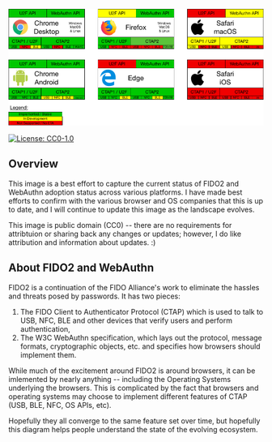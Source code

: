 ![FIDO2 & WebAuthn Status](./FIDO2%20WebAuthn%20Status.png)

[![License: CC0-1.0](https://licensebuttons.net/l/zero/1.0/80x15.png)](http://creativecommons.org/publicdomain/zero/1.0/)

## Overview
This image is a best effort to capture the current status of FIDO2 and WebAuthn adoption status across various platforms. I have made best efforts to confirm with the various browser and OS companies that this is up to date, and I will continue to update this image as the landscape evolves.

This image is public domain (CC0) -- there are no requirements for attribtuion or sharing back any changes or updates; however, I do like attribution and information about updates. :)

## About FIDO2 and WebAuthn
FIDO2 is a continuation of the FIDO Alliance's work to eliminate the hassles and threats posed by passwords. It has two pieces:
1. The FIDO Client to Authenticator Protocol (CTAP) which is used to talk to USB, NFC, BLE and other devices that verify users and perform authentication,
2. The W3C WebAuthn specification, which lays out the protocol, message formats, cryptographic objects, etc. and specifies how browsers should implement them.

While much of the excitement around FIDO2 is around browsers, it can be imlemented by nearly anything -- including the Operating Systems underlying the browsers. This is complicated by the fact that browsers and operating systems may choose to implement different features of CTAP (USB, BLE, NFC, OS APIs, etc).

Hopefully they all converge to the same feature set over time, but hopefully this diagram helps people understand the state of the evolving ecosystem.